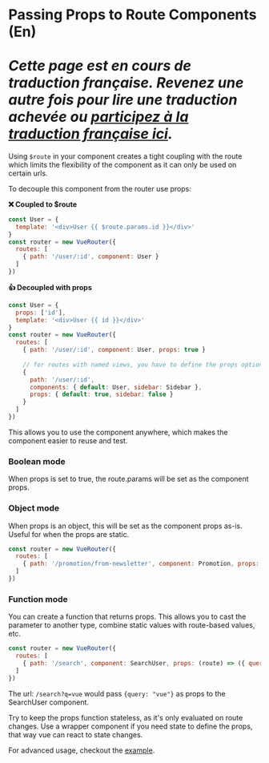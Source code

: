 # Passing Props to Route Components (En) <br><br> *Cette page est en cours de traduction française. Revenez une autre fois pour lire une traduction achevée ou [participez à la traduction française ici](https://github.com/vuejs-fr/vue-router).*

Using `$route` in your component creates a tight coupling with the route which limits the flexibility of the component as it can only be used on certain urls.

To decouple this component from the router use props:

**❌ Coupled to $route**

``` js
const User = {
  template: '<div>User {{ $route.params.id }}</div>'
}
const router = new VueRouter({
  routes: [
    { path: '/user/:id', component: User }
  ]
})
```

**👍 Decoupled with props**

``` js
const User = {
  props: ['id'],
  template: '<div>User {{ id }}</div>'
}
const router = new VueRouter({
  routes: [
    { path: '/user/:id', component: User, props: true }
    
    // for routes with named views, you have to define the props option for each named view:
    {
      path: '/user/:id', 
      components: { default: User, sidebar: Sidebar },
      props: { default: true, sidebar: false }
    }
  ]
})
```

This allows you to use the component anywhere, which makes the component easier to reuse and test.

### Boolean mode

When props is set to true, the route.params will be set as the component props.

### Object mode

When props is an object, this will be set as the component props as-is.
Useful for when the props are static.

``` js
const router = new VueRouter({
  routes: [
    { path: '/promotion/from-newsletter', component: Promotion, props: { newsletterPopup: false } }
  ]
})
```

### Function mode

You can create a function that returns props.
This allows you to cast the parameter to another type, combine static values with route-based values, etc.

``` js
const router = new VueRouter({
  routes: [
    { path: '/search', component: SearchUser, props: (route) => ({ query: route.query.q }) }
  ]
})
```

The url: `/search?q=vue` would pass `{query: "vue"}` as props to the SearchUser component.

Try to keep the props function stateless, as it's only evaluated on route changes.
Use a wrapper component if you need state to define the props, that way vue can react to state changes.


For advanced usage, checkout the [example](https://github.com/vuejs/vue-router/blob/dev/examples/route-props/app.js).
